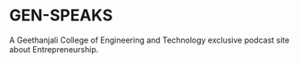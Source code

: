 # GEN-SPEAKS
A Geethanjali College of Engineering and Technology exclusive podcast site about Entrepreneurship.

